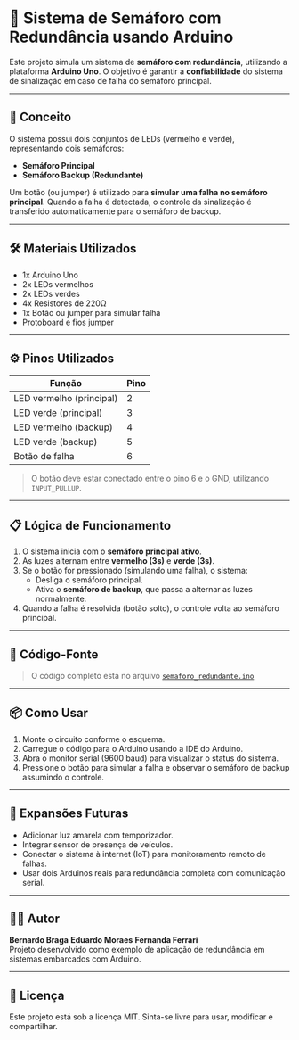 # 🚦 Sistema de Semáforo com Redundância usando Arduino

Este projeto simula um sistema de **semáforo com redundância**, utilizando a plataforma **Arduino Uno**. O objetivo é garantir a **confiabilidade** do sistema de sinalização em caso de falha do semáforo principal.

---

## 🧠 Conceito

O sistema possui dois conjuntos de LEDs (vermelho e verde), representando dois semáforos:
- **Semáforo Principal**
- **Semáforo Backup (Redundante)**

Um botão (ou jumper) é utilizado para **simular uma falha no semáforo principal**. Quando a falha é detectada, o controle da sinalização é transferido automaticamente para o semáforo de backup.

---

## 🛠️ Materiais Utilizados

- 1x Arduino Uno  
- 2x LEDs vermelhos  
- 2x LEDs verdes  
- 4x Resistores de 220Ω  
- 1x Botão ou jumper para simular falha  
- Protoboard e fios jumper

---

## ⚙️ Pinos Utilizados

| Função                  | Pino |
|-------------------------|------|
| LED vermelho (principal) | 2    |
| LED verde (principal)    | 3    |
| LED vermelho (backup)    | 4    |
| LED verde (backup)       | 5    |
| Botão de falha           | 6    |

> O botão deve estar conectado entre o pino 6 e o GND, utilizando `INPUT_PULLUP`.

---

## 📋 Lógica de Funcionamento

1. O sistema inicia com o **semáforo principal ativo**.
2. As luzes alternam entre **vermelho (3s)** e **verde (3s)**.
3. Se o botão for pressionado (simulando uma falha), o sistema:
   - Desliga o semáforo principal.
   - Ativa o **semáforo de backup**, que passa a alternar as luzes normalmente.
4. Quando a falha é resolvida (botão solto), o controle volta ao semáforo principal.

---

## 🧾 Código-Fonte

> O código completo está no arquivo [`semaforo_redundante.ino`](./semaforo_redundante.ino)

---

## 📦 Como Usar

1. Monte o circuito conforme o esquema.
2. Carregue o código para o Arduino usando a IDE do Arduino.
3. Abra o monitor serial (9600 baud) para visualizar o status do sistema.
4. Pressione o botão para simular a falha e observar o semáforo de backup assumindo o controle.

---

## 🚀 Expansões Futuras

- Adicionar luz amarela com temporizador.
- Integrar sensor de presença de veículos.
- Conectar o sistema à internet (IoT) para monitoramento remoto de falhas.
- Usar dois Arduinos reais para redundância completa com comunicação serial.

---

## 🧑‍💻 Autor

**Bernardo Braga**
**Eduardo Moraes**
**Fernanda Ferrari**  
Projeto desenvolvido como exemplo de aplicação de redundância em sistemas embarcados com Arduino.

---

## 📜 Licença

Este projeto está sob a licença MIT. Sinta-se livre para usar, modificar e compartilhar.


